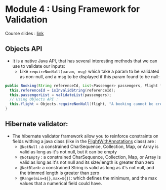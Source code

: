 # Module 4 : Using Framework for Validation
Course slides : [link](https://github.com/HeithemLejmi/DefensiveCoding/blob/main/courses/module4_using-frameworks-for-validation-slides.pdf)

## Objects API
- It is a native Java API, that has several interesting methods that we can use to validate our inputs:
  - Like `requireNonNull(param, msg)` which take a param to be validated as non-null, and a msg to be displayed if this 
    param found to be null:
```java
public Booking(String referenceId, List<Passenger> passengers, Flight flight){
  this.referenceId = isInvalidString(referenceId);
  this.passengerList = validateList(passengers);
  // Using Objects API :
  this.flight = Objects.requireNonNull(flight, "A booking cannot be created with a Flight null reference");
}

```

## Hibernate validator:
- The hibernate validator framework allow you to reinforce constraints on fields withing a java class (like in the 
  [FlightWithAnnotations](src/main/java/com/defcoding/entities/FlightWithAnnotations.java) class) are :
  - `@NotNull` : a constrained CharSequence, Collection, Map, or Array is valid as long as it's not null, but it can be empty
  - `@NotEmpty` : a constrained CharSequence, Collection, Map, or Array is valid as long as it's not null and its 
    size/length is greater than zero
  - `@NotBlank`: a constrained String is valid as long as it's not null, and the trimmed length is greater than zero
  - `@Range(min=${},max=${})`: which defines the minimum, and the max values that a numerical field could have.
